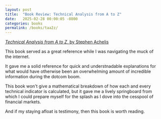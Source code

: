 ```yaml
---
layout: post
title:  "Book Review: Technical Analysis from A to Z"
date:   2025-02-28 00:00:05 -0800
categories: books
permalink: /books/taa2z/
---
```

[*Technical Analysis from A to Z*, by Stephen Achelis](https://www.amazon.com/Technical-Analysis-2nd-Steven-Achelis/dp/0071363483/)

This book served as a great reference while I was navigating the muck of the internet.  

It gave me a solid reference for quick and understnadable explanations for what would have otherwise been an overwhelming amount of incredible information during the dotcom boom.  

This book won't give a mathematical breakdown of how each and every technical indicator is calculated, but it gave me a lively springboard from which I could prepare myself for the splash as I dove into the cesspool of financial markets.  

And if my staying afloat is testimony, then this book is worth reading.